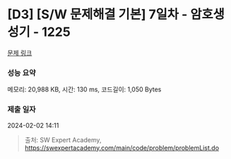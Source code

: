 # [D3] [S/W 문제해결 기본] 7일차 - 암호생성기 - 1225 

[문제 링크](https://swexpertacademy.com/main/code/problem/problemDetail.do?contestProbId=AV14uWl6AF0CFAYD) 

### 성능 요약

메모리: 20,988 KB, 시간: 130 ms, 코드길이: 1,050 Bytes

### 제출 일자

2024-02-02 14:11



> 출처: SW Expert Academy, https://swexpertacademy.com/main/code/problem/problemList.do